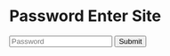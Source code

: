 # Password Enter Site

<input class="pass" type="text" id="passinput" placeholder="Password">
<input class="button" onclick="passcheck()" id="checkbtn" type="submit" />

<script src="https://code.jquery.com/jquery-3.6.0.min.js"></script>
<script>function passcheck(){
if ($('.pass').val() === "031-12") {
    window.location.href = "031-12.html";
} else if ($('.pass').val().toLowerCase() === "inose" or $('.pass').val() === "猪瀬" or $('.pass').val() === "いのせ" or $('.pass').val() === "イノセ") {
    $(".pass").val("");
    $('.pass').attr('placeholder', '自分の名前入れてどうにかなるものじゃないんですよーw');
    setTimeout(function(){
        $('.pass').attr('placeholder', 'Name X Password ○');
    },1000);
} else {
    $(".pass").val("");
    $('.pass').attr('placeholder', 'Password');
};
</script>

<script>
var input = document.getElementById("passinput");

input.addEventListener("keyup", function(event) {
  if (event.keyCode === 13) {
    passcheck();
  }
});
</script>
